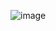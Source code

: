 ![image](https://github.com/Octawel/JAVA-2024/assets/95048266/ceb8698d-889d-44df-aec0-7449e5cce146)
